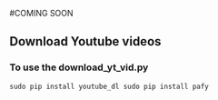 #COMING SOON

## Download Youtube videos
### To use the download_yt_vid.py
`sudo pip install youtube_dl
sudo pip install pafy`
